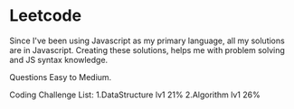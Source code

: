# Leetcode

Since I've been using Javascript as my primary language, all my solutions are in Javascript. Creating these solutions, helps me with problem solving and JS syntax knowledge. 

Questions Easy to Medium.

Coding Challenge List:
1.DataStructure lv1 21%
2.Algorithm lv1 26%
